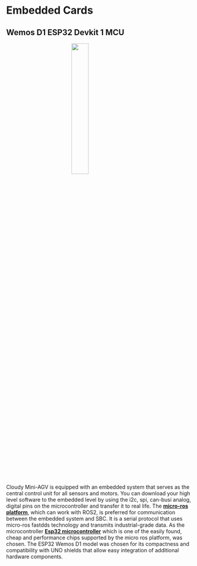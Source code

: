 # Embedded Cards

## Wemos D1 ESP32 Devkit 1 MCU
<img style="width:30%; margin-left:auto; margin-right:auto; display:block" src="https://raw.githubusercontent.com/robolaunch/cloudy/docs/docs/images/esp32_wemos.jpg"/>

Cloudy Mini-AGV is equipped with an embedded system that serves as the central control unit for all sensors and motors. You can download your high level software to the embedded level by using the i2c, spi, can-busi analog, digital pins on the microcontroller and transfer it to real life. The <a href="https://micro.ros.org/"> **micro-ros platform**</a>, which can work with ROS2, is preferred for communication between the embedded system and SBC. It is a serial protocol that uses micro-ros fastdds technology and transmits industrial-grade data. As the microcontroller <a href="https://www.espressif.com/en/products/socs/esp32"> **Esp32 microcontroller**</a> which is one of the easily found, cheap and performance chips supported by the micro ros platform, was chosen. The ESP32 Wemos D1 model was chosen for its compactness and compatibility with UNO shields that allow easy integration of additional hardware components.
